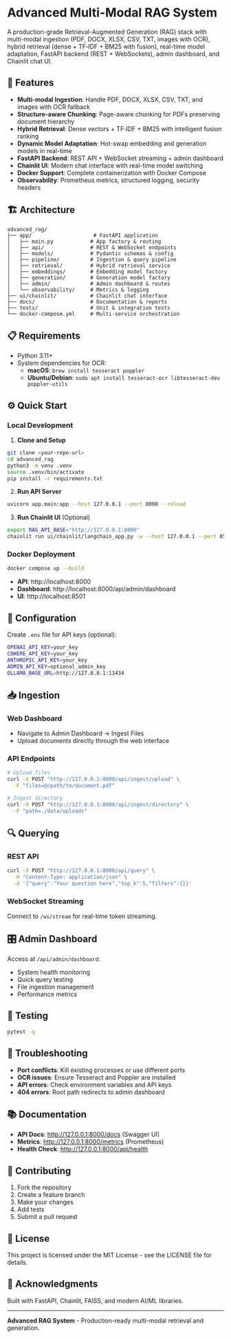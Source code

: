 # Advanced Multi-Modal RAG System

A production-grade Retrieval-Augmented Generation (RAG) stack with multi-modal ingestion (PDF, DOCX, XLSX, CSV, TXT, images with OCR), hybrid retrieval (dense + TF‑IDF + BM25 with fusion), real-time model adaptation, FastAPI backend (REST + WebSockets), admin dashboard, and Chainlit chat UI.

## 🚀 Features

- **Multi-modal Ingestion**: Handle PDF, DOCX, XLSX, CSV, TXT, and images with OCR fallback
- **Structure-aware Chunking**: Page-aware chunking for PDFs preserving document hierarchy
- **Hybrid Retrieval**: Dense vectors + TF‑IDF + BM25 with intelligent fusion ranking
- **Dynamic Model Adaptation**: Hot-swap embedding and generation models in real-time
- **FastAPI Backend**: REST API + WebSocket streaming + admin dashboard
- **Chainlit UI**: Modern chat interface with real-time model switching
- **Docker Support**: Complete containerization with Docker Compose
- **Observability**: Prometheus metrics, structured logging, security headers

## 🏗️ Architecture

```
advanced_rag/
├── app/                    # FastAPI application
│   ├── main.py            # App factory & routing
│   ├── api/               # REST & WebSocket endpoints
│   ├── models/            # Pydantic schemas & config
│   ├── pipeline/          # Ingestion & query pipeline
│   ├── retrieval/         # Hybrid retrieval service
│   ├── embeddings/        # Embedding model factory
│   ├── generation/        # Generation model factory
│   ├── admin/             # Admin dashboard & routes
│   └── observability/     # Metrics & logging
├── ui/chainlit/           # Chainlit chat interface
├── docs/                  # Documentation & reports
├── tests/                 # Unit & integration tests
└── docker-compose.yml     # Multi-service orchestration
```

## 📋 Requirements

- Python 3.11+
- System dependencies for OCR:
  - **macOS**: `brew install tesseract poppler`
  - **Ubuntu/Debian**: `sudo apt install tesseract-ocr libtesseract-dev poppler-utils`

## ⚙️ Quick Start

### Local Development

1. **Clone and Setup**
```bash
git clone <your-repo-url>
cd advanced_rag
python3 -m venv .venv
source .venv/bin/activate
pip install -r requirements.txt
```

2. **Run API Server**
```bash
uvicorn app.main:app --host 127.0.0.1 --port 8000 --reload
```

3. **Run Chainlit UI** (Optional)
```bash
export RAG_API_BASE="http://127.0.0.1:8000"
chainlit run ui/chainlit/langchain_app.py -w --host 127.0.0.1 --port 8501
```

### Docker Deployment

```bash
docker compose up --build
```

- **API**: http://localhost:8000
- **Dashboard**: http://localhost:8000/api/admin/dashboard
- **UI**: http://localhost:8501

## 🔧 Configuration

Create `.env` file for API keys (optional):
```bash
OPENAI_API_KEY=your_key
COHERE_API_KEY=your_key
ANTHROPIC_API_KEY=your_key
ADMIN_API_KEY=optional_admin_key
OLLAMA_BASE_URL=http://127.0.0.1:11434
```

## 📥 Ingestion

### Web Dashboard
- Navigate to Admin Dashboard → Ingest Files
- Upload documents directly through the web interface

### API Endpoints
```bash
# Upload files
curl -X POST "http://127.0.0.1:8000/api/ingest/upload" \
  -F "files=@/path/to/document.pdf"

# Ingest directory
curl -X POST "http://127.0.0.1:8000/api/ingest/directory" \
  -F "path=./data/uploads"
```

## 🔍 Querying

### REST API
```bash
curl -X POST "http://127.0.0.1:8000/api/query" \
  -H "Content-Type: application/json" \
  -d '{"query":"Your question here","top_k":5,"filters":{}}'
```

### WebSocket Streaming
Connect to `/ws/stream` for real-time token streaming.

## 🎛️ Admin Dashboard

Access at `/api/admin/dashboard`:
- System health monitoring
- Quick query testing
- File ingestion management
- Performance metrics

## 🧪 Testing

```bash
pytest -q
```

## 🐛 Troubleshooting

- **Port conflicts**: Kill existing processes or use different ports
- **OCR issues**: Ensure Tesseract and Poppler are installed
- **API errors**: Check environment variables and API keys
- **404 errors**: Root path redirects to admin dashboard

## 📚 Documentation

- **API Docs**: http://127.0.0.1:8000/docs (Swagger UI)
- **Metrics**: http://127.0.0.1:8000/metrics (Prometheus)
- **Health Check**: http://127.0.0.1:8000/api/health

## 🤝 Contributing

1. Fork the repository
2. Create a feature branch
3. Make your changes
4. Add tests
5. Submit a pull request

## 📄 License

This project is licensed under the MIT License - see the LICENSE file for details.

## 🙏 Acknowledgments

Built with FastAPI, Chainlit, FAISS, and modern AI/ML libraries.

---

**Advanced RAG System** - Production-ready multi-modal retrieval and generation.
